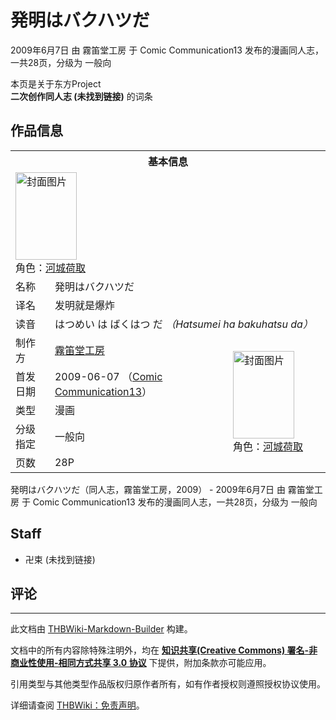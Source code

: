# 発明はバクハツだ

<!-- source html: G:\repos\THBWiki-Markdown-Builder\THBWikiMarkdown\Temp\main\e\e8\ns0%3A%E7%99%BA%E6%98%8E%E3%81%AF%E3%83%90%E3%82%AF%E3%83%8F%E3%83%84%E3%81%A0.html -->

2009年6月7日 由 霧笛堂工房 于 Comic Communication13 发布的漫画同人志，一共28页，分级为 一般向

本页是关于东方Project  
 **二次创作同人志 (未找到链接)** 的词条
## 作品信息

<table><tbody><tr><th colspan="3">基本信息</th></tr><tr><td class="cover-artwork-mobile" colspan="2"><a href="./文件-発明はバクハツだ封面.jpg.md" class="image" title="封面图片"><img alt="封面图片" src="https://upload.thwiki.cc/thumb/a/a0/%E7%99%BA%E6%98%8E%E3%81%AF%E3%83%90%E3%82%AF%E3%83%8F%E3%83%84%E3%81%A0%E5%B0%81%E9%9D%A2.jpg/98px-%E7%99%BA%E6%98%8E%E3%81%AF%E3%83%90%E3%82%AF%E3%83%8F%E3%83%84%E3%81%A0%E5%B0%81%E9%9D%A2.jpg" decoding="async" loading="lazy" width="98" height="140" srcset="https://upload.thwiki.cc/thumb/a/a0/%E7%99%BA%E6%98%8E%E3%81%AF%E3%83%90%E3%82%AF%E3%83%8F%E3%83%84%E3%81%A0%E5%B0%81%E9%9D%A2.jpg/148px-%E7%99%BA%E6%98%8E%E3%81%AF%E3%83%90%E3%82%AF%E3%83%8F%E3%83%84%E3%81%A0%E5%B0%81%E9%9D%A2.jpg 1.5x, https://upload.thwiki.cc/thumb/a/a0/%E7%99%BA%E6%98%8E%E3%81%AF%E3%83%90%E3%82%AF%E3%83%8F%E3%83%84%E3%81%A0%E5%B0%81%E9%9D%A2.jpg/197px-%E7%99%BA%E6%98%8E%E3%81%AF%E3%83%90%E3%82%AF%E3%83%8F%E3%83%84%E3%81%A0%E5%B0%81%E9%9D%A2.jpg 2x" data-file-width="270" data-file-height="384"></a><div class="cover-char">角色：<a href="./河城荷取.md" title="河城荷取">河城荷取</a></div></td>
</tr><tr><td class="label">名称</td><td colspan="2"> 発明はバクハツだ </td></tr><tr><td class="label">译名</td><td colspan="2"> 发明就是爆炸 </td></tr><tr><td class="label">读音</td><td colspan="2"> はつめい は ばくはつ だ <i>（Hatsumei ha bakuhatsu da）</i> </td></tr><tr><td class="label">制作方</td><td><a href="./霧笛堂工房.md" title="霧笛堂工房">霧笛堂工房</a></td><td class="cover-artwork" rowspan="5" style="min-width:140px;"><a href="./文件-発明はバクハツだ封面.jpg.md" class="image" title="封面图片"><img alt="封面图片" src="https://upload.thwiki.cc/thumb/a/a0/%E7%99%BA%E6%98%8E%E3%81%AF%E3%83%90%E3%82%AF%E3%83%8F%E3%83%84%E3%81%A0%E5%B0%81%E9%9D%A2.jpg/98px-%E7%99%BA%E6%98%8E%E3%81%AF%E3%83%90%E3%82%AF%E3%83%8F%E3%83%84%E3%81%A0%E5%B0%81%E9%9D%A2.jpg" decoding="async" loading="lazy" width="98" height="140" srcset="https://upload.thwiki.cc/thumb/a/a0/%E7%99%BA%E6%98%8E%E3%81%AF%E3%83%90%E3%82%AF%E3%83%8F%E3%83%84%E3%81%A0%E5%B0%81%E9%9D%A2.jpg/148px-%E7%99%BA%E6%98%8E%E3%81%AF%E3%83%90%E3%82%AF%E3%83%8F%E3%83%84%E3%81%A0%E5%B0%81%E9%9D%A2.jpg 1.5x, https://upload.thwiki.cc/thumb/a/a0/%E7%99%BA%E6%98%8E%E3%81%AF%E3%83%90%E3%82%AF%E3%83%8F%E3%83%84%E3%81%A0%E5%B0%81%E9%9D%A2.jpg/197px-%E7%99%BA%E6%98%8E%E3%81%AF%E3%83%90%E3%82%AF%E3%83%8F%E3%83%84%E3%81%A0%E5%B0%81%E9%9D%A2.jpg 2x" data-file-width="270" data-file-height="384"></a><div class="cover-char">角色：<a href="./河城荷取.md" title="河城荷取">河城荷取</a></div></td>
</tr><tr><td class="label">首发日期</td><td>2009-06-07&#160;（<a href="/展会作品列表?e=Comic+Communication%2313">Comic Communication13</a>）</td></tr><tr><td class="label">类型</td><td>漫画</td></tr><tr><td class="label">分级指定</td><td>一般向</td></tr><tr><td class="label">页数</td><td>28P</td></tr></tbody></table>

発明はバクハツだ（同人志，霧笛堂工房，2009） - 2009年6月7日 由 霧笛堂工房 于 Comic Communication13 发布的漫画同人志，一共28页，分级为 一般向
## Staff
- 卍束 (未找到链接)

## 评论




---

此文档由 [THBWiki-Markdown-Builder](https://github.com/Delsin-Yu/THBWiki-Markdown-Builder) 构建。

文档中的所有内容除特殊注明外，均在 [**知识共享(Creative Commons) 署名-非商业性使用-相同方式共享 3.0 协议**](https://creativecommons.org/licenses/by-sa/3.0/deed.zh-hans) 下提供，附加条款亦可能应用。

引用类型与其他类型作品版权归原作者所有，如有作者授权则遵照授权协议使用。

详细请查阅 [THBWiki：免责声明](https://thbwiki.cc/THBWiki:%E5%85%8D%E8%B4%A3%E5%A3%B0%E6%98%8E)。

